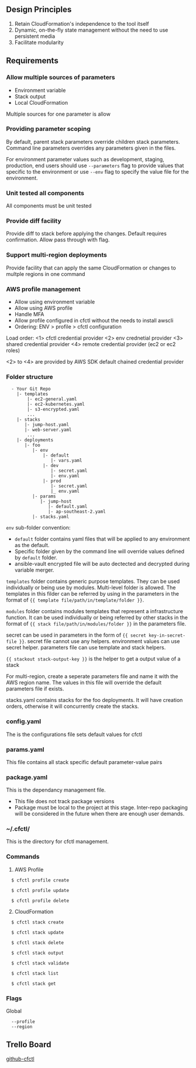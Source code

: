 ## Design Principles
1. Retain CloudFormation's independence to the tool itself
2. Dynamic, on-the-fly state management without the need to use persistent media
3. Facilitate modularity

## Requirements

### Allow multiple sources of parameters
- Environment variable
- Stack output
- Local CloudFormation

Multiple sources for one parameter is allow

### Providing parameter scoping
By default, parent stack parameters override children stack parameters.
Command line parameters overrides any parameters given in the files.

For environment parameter values such as development, staging, production, end users should use `--parameters` flag to provide values that specific to the environment or use `--env` flag to specify the value file for the environment.

### Unit tested all components
All components must be unit tested

### Provide diff facility
Provide diff to stack before applying the changes. Default requires confirmation. Allow pass through with flag.

### Support multi-region deployments
Provide facility that can apply the same CloudFormation or changes to multple regions in one command

### AWS profile management
- Allow using environment variable
- Allow using AWS profile
- Handle MFA
- Allow profile configured in cfctl without the needs to install awscli
- Ordering: ENV > profile > cfctl configuration

Load order:
<1> cfctl credential provider
<2> env crednetial provider
<3> shared credential provider
<4> remote credential provider (ec2 or ec2 roles)

<2> to <4> are provided by AWS SDK default chained credential provider

### Folder structure
```  
  - Your Git Repo
    |- templates
        |- ec2-general.yaml
        |- ec2-kubernetes.yaml
        |- s3-encrypted.yaml
        ...
    |- stacks
       |- jump-host.yaml
       |- web-server.yaml
        ...
    |- deployments
       |- foo
          |- env
              |- default
                 |- vars.yaml
              |- dev
                 |- secret.yaml
                 |- env.yaml
              |- prod
                 |- secret.yaml
                 |_ env.yaml
          |- params
             |- jump-host
                |- default.yaml
                |- ap-southeast-2.yaml
          |- stacks.yaml
```
`env` sub-folder convention:
* `default` folder contains yaml files that will be applied to any environment as the default.
* Specific folder given by the command line will override values defined by `default` folder.
* ansible-vault encrypted file will be auto dectected and decrypted during variable merger.


`templates` folder contains generic purpose templates. They can be used individually or being use by modules. Multi-level folder is allowed. The templates in this filder can be referred by using in the parameters in the format of `{{ template file/path/in/template/folder }}`.

`modules` folder contains modules templates that represent a infrastructure function. It can be used individually or being referred by other stacks in the format of `{{ stack file/path/in/modules/folder }}` in the parameters file.

secret can be used in parameters in the form of `{{ secret key-in-secret-file }}`. secret file cannot use any helpers.
environment values can use secret helper.
parameters file can use template and stack helpers.

`{{ stackout stack-output-key }}` is the helper to get a output value of a stack

For multi-region, create a seperate parameters file and name it with the AWS region name. The values in this file will override the default parameters file if exists.

stacks.yaml contains stacks for the foo deployments. It will have creation orders, otherwise it will concurrently create the stacks.


### config.yaml
The is the configurations file sets default values for cfctl

### params.yaml
This file contains all stack specific default parameter-value pairs

### package.yaml
This is the dependancy management file.

- This file does not track package versions
- Package must be local to the project at this stage. Inter-repo packaging will be considered in the future when there are enough user demands.

### ~/.cfctl/
This is the directory for cfctl management.

### Commands
1. AWS Profile
```
  $ cfctl profile create
  
  $ cfctl profile update
  
  $ cfctl profile delete
```  
2. CloudFormation
```
  $ cfctl stack create
  
  $ cfctl stack update
  
  $ cfctl stack delete
  
  $ cfctl stack output
  
  $ cfctl stack validate
  
  $ cfctl stack list
  
  $ cfctl stack get
```  
### Flags

Global
```
  --profile 
  --region
```


Trello Board
---
[github-cfctl](https://trello.com/b/3etT9edo/github-cfctl)
